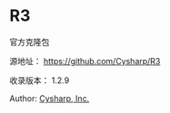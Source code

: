 # R3

官方克隆包

源地址：
https://github.com/Cysharp/R3

收录版本： 1.2.9

Author: [Cysharp, Inc.](https://cysharp.co.jp/en/)